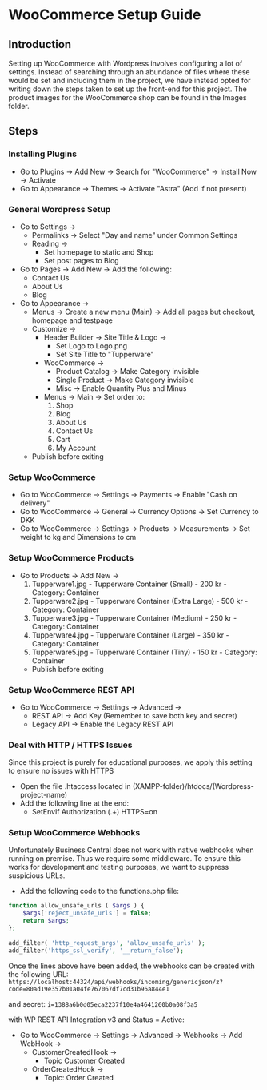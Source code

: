 # WooCommerce Setup Guide
## Introduction
Setting up WooCommerce with Wordpress involves configuring a lot of settings. Instead of searching through an abundance of files where these would be set and including them in the project, we have instead opted for writing down the steps taken to set up the front-end for this project. The product images for the WooCommerce shop can be found in the Images folder.

## Steps
### Installing Plugins
- Go to Plugins -> Add New -> Search for "WooCommerce" -> Install Now -> Activate
- Go to Appearance -> Themes -> Activate "Astra" (Add if not present)

### General Wordpress Setup
- Go to Settings -> 
    - Permalinks -> Select "Day and name" under Common Settings
    - Reading -> 
        - Set homepage to static and Shop
        - Set post pages to Blog
- Go to Pages -> Add New -> Add the following:
    - Contact Us
    - About Us
    - Blog
- Go to Appearance ->
    - Menus -> Create a new menu (Main) -> Add all pages but checkout, homepage and testpage
    - Customize ->
        - Header Builder -> Site Title & Logo ->
            - Set Logo to Logo.png 
            - Set Site Title to "Tupperware"
        - WooCommerce -> 
            - Product Catalog -> Make Category invisible
            - Single Product -> Make Category invisible
            - Misc -> Enable Quantity Plus and Minus
        - Menus -> Main -> Set order to:
            1. Shop
            2. Blog
            3. About Us
            4. Contact Us
            5. Cart
            6. My Account
    - Publish before exiting

### Setup WooCommerce
- Go to WooCommerce -> Settings -> Payments -> Enable "Cash on delivery"
- Go to WooCommerce -> General -> Currency Options -> Set Currency to DKK
- Go to WooCommerce -> Settings -> Products -> Measurements -> Set weight to kg and Dimensions to cm

### Setup WooCommerce Products
- Go to Products -> Add New -> 
    1. Tupperware1.jpg - Tupperware Container (Small) - 200 kr - Category: Container
    2. Tupperware2.jpg - Tupperware Container (Extra Large) - 500 kr - Category: Container
    3. Tupperware3.jpg - Tupperware Container (Medium) - 250 kr - Category: Container
    4. Tupperware4.jpg - Tupperware Container (Large) - 350 kr - Category: Container
    5. Tupperware5.jpg - Tupperware Container (Tiny) - 150 kr - Category: Container
    - Publish before exiting

### Setup WooCommerce REST API
- Go to WooCommerce -> Settings -> Advanced ->
    - REST API -> Add Key (Remember to save both key and secret)
    - Legacy API -> Enable the Legacy REST API

### Deal with HTTP / HTTPS Issues
Since this project is purely for educational purposes, we apply this setting to ensure no issues with HTTPS
- Open the file .htaccess located in (XAMPP-folder)/htdocs/(Wordpress-project-name)
- Add the following line at the end:
    - SetEnvlf Authorization (.+) HTTPS=on

### Setup WooCommerce Webhooks
Unfortunately Business Central does not work with native webhooks when running on premise. Thus we require some middleware.
To ensure this works for development and testing purposes, we want to suppress suspicious URLs.
- Add the following code to the functions.php file:
```php
function allow_unsafe_urls ( $args ) {
	$args['reject_unsafe_urls'] = false;
	return $args;
};
	
add_filter( 'http_request_args', 'allow_unsafe_urls' );
add_filter('https_ssl_verify', '__return_false');
```

Once the lines above have been added, the webhooks can be created with the following URL:
`https://localhost:44324/api/webhooks/incoming/genericjson/z?code=80ad19e357b01a04fe767067df7cd31b96a844e1`

and secret:
`i=1388a6b0d05eca2237f10e4a4641260b0a08f3a5`

with WP REST API Integration v3 and Status = Active:

- Go to WooCommerce -> Settings -> Advanced -> Webhooks -> Add WebHook ->
    - CustomerCreatedHook ->
        - Topic Customer Created
    - OrderCreatedHook ->
        - Topic: Order Created